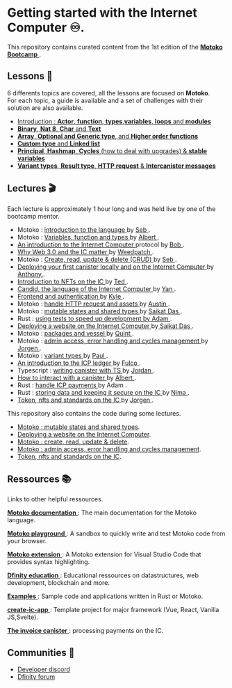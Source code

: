 # Getting started with the Internet Computer ♾.

This repository contains curated content from the 1st edition of the <a href="https://github.com/motoko-bootcamp/bootcamp" target="_blank"> **Motoko Bootcamp** </a> . 

## Lessons 📜

6 differents topics are covered, all the lessons are focused on **Motoko**. <br/>
For each topic, a guide is available and a set of challenges with their solution are also available.

- [Introduction :  **Actor**, **function**, **types**,**variables**, **loops** and **modules**](lessons/day_1/)
- [**Binary**, **Nat 8**, **Char** and **Text**](lessons/day_2/)
- [**Array**, **Optional and Generic type**, and **Higher order functions**](lessons/day_3/)
- [**Custom type** and **Linked list**](lessons/day_4/)
- [**Principal**, **Hashmap**, **Cycles** (how to deal with upgrades) & **stable variables**](lessons/day_5/)
- [**Variant types**, **Result type**, **HTTP request** & **Intercanister messages**](lessons/day_6/)

## Lectures 🎬

Each lecture is approximately 1 hour long and was held live by one of the bootcamp mentor.

- Motoko : <a href="https://www.youtube.com/watch?v=DREJTZEccXA&list=PL-JWmSO_v6zIR71ny36laRgwYEcZ27WhC" target="_blank"> introduction to the language </a> by <a href="https://github.com/SebThuillier" target="_blank"> Seb </a>.
- Motoko : <a href="https://www.youtube.com/watch?v=4YX41Nm7Wx8&list=PL-JWmSO_v6zIR71ny36laRgwYEcZ27WhC" target="_blank"> Variables, function and types </a> by <a href="https://github.com/professionalGithub99" target="_blank"> Albert </a>.
- <a href="https://www.youtube.com/watch?v=T6vN7BZbZ7k&list=PL-JWmSO_v6zKU1QxsVDKmukkqFN64W-Nl" target="_blank"> An introduction to the Internet Computer </a> protocol by <a href="https://github.com/bodily11" target="_blank"> Bob </a>.
- <a href="https://www.youtube.com/watch?v=ckEkJsdIkLY&list=PL-JWmSO_v6zKU1QxsVDKmukkqFN64W-Nl" target="_blank"> Why Web 3.0 and the IC matter </a> by <a href="https://github.com/weedpatch2" target="_blank"> Weedpatch </a>. 
- Motoko : <a href="https://www.youtube.com/watch?v=S_mxt-V4JCM&list=PL-JWmSO_v6zKU1QxsVDKmukkqFN64W-Nl" target="_blank"> Create, read, update & delete (CRUD) </a> by <a href="" target="_blank"> Seb </a>.
- <a href="https://www.youtube.com/watch?v=EwJcTmMS3L4" target="_blank"> Deploying your first canister locally and on the Internet Computer </a> by <a href="https://github.com/orgs/motoko-bootcamp/people/anthonymq" target="_blank"> Anthony </a>.
- <a href="https://www.youtube.com/watch?v=aBbecyphTic" target="_blank"> Introduction to NFTs on the IC </a> by <a href="https://twitter.com/tedreinhardt" target="_blank"> Ted </a>.
- <a href="https://www.youtube.com/watch?v=Eo5SxW4G7P8" target="_blank"> Candid, the language of the Internet Computer </a> by <a href="https://github.com/chenyan-dfinity" target="_blank"> Yan </a>.
- <a href="https://www.youtube.com/watch?v=T6vN7BZbZ7k&list=PL-JWmSO_v6zKU1QxsVDKmukkqFN64W-Nl" target="_blank"> Frontend and authentication </a> by <a href="https://github.com/krpeacock" target="_blank"> Kyle </a>.
- Motoko : <a href="https://www.youtube.com/watch?v=gaVuMaTP2lQ" target="_blank"> handle HTTP request and assets </a> by <a href="https://github.com/skilesare" target="_blank"> Austin </a>.
- Motoko : <a href="https://www.youtube.com/watch?v=1R9qIpOKcu8" target="_blank">  mutable states and shared types </a> by <a href="https://github.com/saikatdas0790" target="_blank"> Saikat Das </a>.
- Rust : <a href="https://www.youtube.com/watch?v=cSJws2t5kxE" target="_blank"> using tests to speed up development by Adam </a>.
- <a href="https://www.youtube.com/watch?v=btSkITdSlCs" target="_blank"> Deploying a website on the Internet Computer </a> by<a href="https://github.com/saikatdas0790" target="_blank"> Saikat Das </a>.
- Motoko : <a href="https://www.youtube.com/watch?v=DXEEk8-OZ0M" target="_blank"> packages and vessel </a> by <a href="https://github.com/di-wu" target="_blank"> Quint </a>.
- Motoko : <a href="https://www.youtube.com/watch?v=VGrBatKZnbo" target="_blank"> admin access, error handling and cycles management </a> by  <a href="https://github.com/orgs/motoko-bootcamp/people/jorgenbuilder" target="_blank"> Jorgen </a>.
- Motoko : <a href="https://www.youtube.com/watch?v=GFenqSGhj7I" target="_blank"> variant types </a> by <a href="https://github.com/paulyoung" target="_blank"> Paul </a>.
- <a href="https://www.youtube.com/watch?v=CeqnBC1twc4" target="_blank"> An introduction to the ICP ledger </a> by <a href="https://twitter.com/NNSystem" target="_blank"> Fulco </a>.
- Typescript : <a href="https://www.youtube.com/watch?v=UQXgzFG2_c4" target="_blank">  writing canister with TS </a> by <a href="https://github.com/lastmjs" target="_blank"> Jordan </a>.
- <a href="https://www.youtube.com/watch?v=2AbDuVxZIrc" target="_blank"> How to interact with a canister </a> by <a href="https://github.com/professionalGithub99" target="_blank"> Albert </a>.
- Rust : <a href="https://www.youtube.com/watch?v=FSeFWmI2-fE" target="_blank"> handle ICP payments </a> by Adam </a>.
- Rust : <a href="https://www.youtube.com/watch?v=YEkLTJvNygc" target="_blank"> storing data and keeping it secure on the IC </a> by <a href="https://github.com/Nima-Ra" target="_blank"> Nima </a>.
- <a href="https://www.youtube.com/watch?v=GYPRqRWYj4o" target="_blank"> Token, nfts and standards on the IC </a> by <a href="https://github.com/orgs/motoko-bootcamp/people/jorgenbuilder" target="_blank"> Jorgen </a>.

This repository also contains the code during some lectures.

- [Motoko : mutable states and shared types](lectures/mutable_state_shared_type/).
- [Deploying a website on the Internet Computer](lectures/deploying_website_internet_computer/).
- [Motoko : create, read, update & delete](lectures/create_read_update_delete/).
- [Motoko : admin access, error handling and cycles management](lectures/admins-errors-cycles/).
- [Token, nfts and standards on the IC](lectures/token-standards/).

## Ressources 📚

Links to other helpful ressources.

<a href="https://smartcontracts.org/docs/language-guide/about-this-guide.html" target="_blank"> **Motoko documentation** </a> : The main documentation for the Motoko language.

<a href="https://www.google.com/url?q=https://m7sm4-2iaaa-aaaab-qabra-cai.raw.ic0.app/&sa=D&source=docs&ust=1646578646250914&usg=AOvVaw2t9ssTnoubsEHh3XlqkTl9" target="_blank"> **Motoko playground** </a> : A sandbox to quickly write and test Motoko code from your browser.

<a href="https://marketplace.visualstudio.com/items?itemName=dfinity-foundation.vscode-motoko" target="_blank"> **Motoko extension** </a> : A Motoko extension for Visual Studio Code that provides syntax highlighting.

<a href="https://github.com/orgs/DFINITY-Education/repositories" target="_blank"> **Dfinity education** </a> : Educational ressources on datastructures, web development, blockchain and more.

<a href="https://github.com/dfinity/examples" target="_blank"> **Examples** </a> : Sample code and applications written in Rust or Motoko. 

<a href="https://github.com/MioQuispe/create-ic-app" target="_blank"> **create-ic-app** </a> : Template project for major framework (Vue, React, Vanilla JS,Svelte).

<a href="https://github.com/dfinity/invoice-canister" target="_blank"> **The invoice canister** </a> : processing payments on the IC.

## Communities 👦

- <a href="https://discord.gg/m3x86APHyX" target="_blank"> Developer discord </a>
- <a href="https://forum.dfinity.org/" target="_blank"> Dfinity forum </a>

